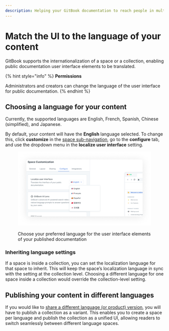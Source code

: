 ```yaml
---
description: Helping your GitBook documentation to reach people in multiple languages.
---
```


# Match the UI to the language of your content

GitBook supports the internationalization of a space or a collection, enabling public documentation user interface elements to be translated.

{% hint style="info" %}
**Permissions**

Administrators and creators can change the language of the user interface for public documentation.
{% endhint %}

## Choosing a language for your content

Currently, the supported languages are English, French, Spanish, Chinese (simplified), and Japanese.

By default, your content will have the **English** language selected. To change this, click **customize** in the [space sub-navigation](https://gitbook.com/docs/getting-started/overview#space-sub-navigation), go to the **configure** tab, and use the dropdown menu in the **localize user interface** setting.

<div data-full-width="true">

<figure><img src="../.gitbook/assets/internationalization-settings.png" alt="A screenshot of the customize panel. The configure tab has been selected, and the dropdown for the localize user interface setting has been expanded. It shows 5 language options: English, French, Spanish, Chinese (simplified), and Japanese."><figcaption><p>Choose your preferred language for the user interface elements of your published documentation</p></figcaption></figure>

</div>

### Inheriting language settings

If a space is inside a collection, you can set the localization language for that space to inherit. This will keep the space’s localization language in sync with the setting at the collection level. Choosing a different language for one space inside a collection would override the collection-level setting.

## Publishing your content in different languages

If you would like to [share a different language (or product) version](share/collection-publishing.md), you will have to publish a collection as a variant. This enables you to create a space per language and publish the collection as a unified UI, allowing readers to switch seamlessly between different language spaces.
